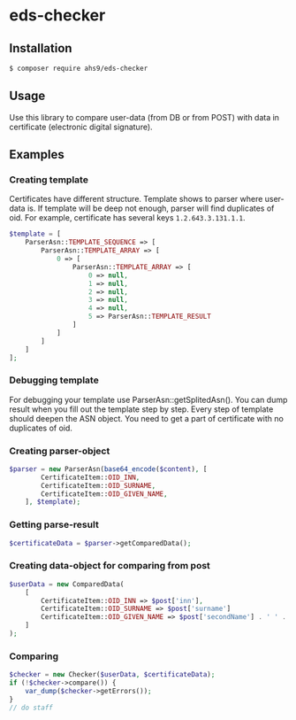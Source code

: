 # eds-checker

## Installation

```bash
$ composer require ahs9/eds-checker
```

## Usage

Use this library to compare user-data (from DB or from POST) with data in certificate (electronic digital signature).

## Examples

### Creating template
Certificates have different structure. Template shows to parser where user-data is. If template will be deep not enough,
parser will find duplicates of oid. For example, certificate has several keys `1.2.643.3.131.1.1`.

```php
$template = [
    ParserAsn::TEMPLATE_SEQUENCE => [
        ParserAsn::TEMPLATE_ARRAY => [
            0 => [
                ParserAsn::TEMPLATE_ARRAY => [
                    0 => null,
                    1 => null,
                    2 => null,
                    3 => null,
                    4 => null,
                    5 => ParserAsn::TEMPLATE_RESULT
                ]
            ]
        ]
    ]
];
```

### Debugging template
For debugging your template use ParserAsn::getSplitedAsn(). You can dump result when you fill out the template step by step.
Every step of template should deepen the ASN object. You need to get a part of certificate with no duplicates of oid.

### Creating parser-object

```php
$parser = new ParserAsn(base64_encode($content), [
        CertificateItem::OID_INN,
        CertificateItem::OID_SURNAME,
        CertificateItem::OID_GIVEN_NAME,
    ], $template);
```

### Getting parse-result

```php
$certificateData = $parser->getComparedData();
```

### Creating data-object for comparing from post

```php
$userData = new ComparedData(
    [
        CertificateItem::OID_INN => $post['inn'],
        CertificateItem::OID_SURNAME => $post['surname']
        CertificateItem::OID_GIVEN_NAME => $post['secondName'] . ' ' . $post['lastName']
    ]
);
```

### Comparing

```php
$checker = new Checker($userData, $certificateData);
if (!$checker->compare()) {
    var_dump($checker->getErrors());
}
// do staff
```
